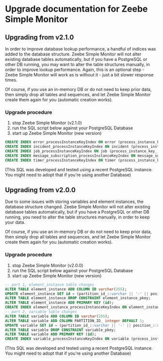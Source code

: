 
Upgrade documentation for Zeebe Simple Monitor 
==================================================

## Upgrading from v2.1.0

In order to improve database lookup performance, a handful of indices was added to the database structure.
Zeebe Simple Monitor will not alter existing database tables automatically, but if you have a PostgreSQL
or other DB running, you may want to alter the table structures manually, in order to improve lookup performance.
Again, this is an optional step - Zeebe Simple Monitor will work as is without it - just a bit slower response times.

Of course, if you use an in-memory DB or do not need to keep prior data, then simply drop all tables and sequences,
and let Zeebe Simple Monitor create them again for you (automatic creation works).

### Upgrade procedure

1. stop Zeebe Simple Monitor (v2.1.0)
2. run the SQL script below against your PostgreSQL Database
3. start up Zeebe Simple Monitor (new version)

```sql
CREATE INDEX error_processInstanceKeyIndex ON error (process_instance_key_);
CREATE INDEX incident_processInstanceKeyIndex ON incident (process_instance_key_);
CREATE INDEX job_processInstanceKeyIndex ON job (process_instance_key_);
CREATE INDEX message_subscription_processInstanceKeyIndex ON message_subscription (process_instance_key_);
CREATE INDEX timer_processInstanceKeyIndex ON timer (process_instance_key_);
```
(This SQL was developed and tested using a recent PostgreSQL instance.
You might need to adopt that if you're using another Database)

## Upgrading from v2.0.0

Due to some issues with storing variables and element instances, the database structure changed.
Zeebe Simple Monitor will not alter existing database tables automatically, but if you have a PostgreSQL
or other DB running, you need to alter the table structures manually, in order to keep your data.

Of course, if you use an in-memory DB or do not need to keep prior data, then simply drop all tables and sequences,
and let Zeebe Simple Monitor create them again for you (automatic creation works).

### Upgrade procedure

1. stop Zeebe Simple Monitor (v2.0.0)
2. run the SQL script below against your PostgreSQL Database
3. start up Zeebe Simple Monitor (new version)

```sql
-- part 1, element_instance table changes
ALTER TABLE element_instance ADD COLUMN ID varchar(255);
UPDATE element_instance SET id = (partition_id_::varchar || '-' || position_::varchar) where true;
ALTER TABLE element_instance DROP CONSTRAINT element_instance_pkey;
ALTER TABLE element_instance ADD PRIMARY KEY (id);
CREATE INDEX element_instance_processInstanceKeyIndex ON element_instance (process_instance_key_);
-- part 2, variable table changes
ALTER TABLE variable ADD COLUMN ID varchar(255);
ALTER TABLE variable ADD COLUMN PARTITION_ID_ integer DEFAULT 1;
UPDATE variable SET id = (partition_id_::varchar || '-' || position_::varchar) where true;
ALTER TABLE variable DROP CONSTRAINT variable_pkey;
ALTER TABLE variable ADD PRIMARY KEY (id);
CREATE INDEX variable_processInstanceKeyIndex ON variable (process_instance_key_);
```
(This SQL was developed and tested using a recent PostgreSQL instance.
 You might need to adopt that if you're using another Database)
